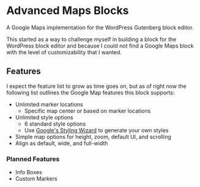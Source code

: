 # Advanced Maps Blocks

A Google Maps implementation for the WordPress Gutenberg block editor.

This started as a way to challenge myself in building a block for the WordPress block editor and because I could not find a Google Maps block with the level of customizability that I wanted.

## Features

I expect the feature list to grow as time goes on, but as of right now the following list outlines the Google Map features this block supports:

* Unlimited marker locations
    * Specific map center or based on marker locations
* Unlimited style options
    * 6 standard style options
    * Use [Google's Styling Wizard](https://mapstyle.withgoogle.com/) to generate your own styles
* Simple map options for height, zoom, default UI, and scrolling
* Align as default, wide, and full-width

### Planned Features

* Info Boxes
* Custom Markers